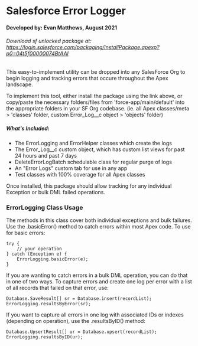 # Salesforce Error Logger

#### Developed by: Evan Matthews, August 2021

###### Download sf unlocked package at: https://login.salesforce.com/packaging/installPackage.apexp?p0=04t5f00000074BtAAI

This easy-to-implement utility can be dropped into any SalesForce Org to begin
logging and tracking errors that occure throughout the Apex landscape.

To implement this tool, either install the package using the link above, or copy/paste the necessary folders/files from 'force-app/main/default' into
the appropriate folders in your SF Org codebase. (ie. all Apex classes/meta > 'classes' folder, custom Error_Log\_\_c object > 'objects' folder)

##### What's Included:

- The ErrorLogging and ErrorHelper classes which create the logs
- The Error_Log\_\_c custom object, which has custom list views for past 24 hours and past 7 days
- DeleteErrorLogBatch schedulable class for regular purge of logs
- An "Error Logs" custom tab for use in any app
- Test classes with 100% coverage for all Apex classes

Once installed, this package should allow tracking for any individual Exception or bulk DML failed operations.

### ErrorLogging Class Usage

The methods in this class cover both individual exceptions and bulk failures. Use the .basicError()
method to catch errors within most Apex code. To use for basic errors:

```
try {
    // your operation
} catch (Exception e) {
    ErrorLogging.basicError(e);
}
```

If you are wanting to catch errors in a bulk DML operation, you can do that in one of two ways. To
capture errors and create one log per error with a list of all records that failed on that error, use:

```
Database.SaveResult[] sr = Database.insert(recordList);
ErrorLogging.resultsByError(sr);
```

If you want to capture all errors in one log with associated IDs or indexes (depending on operation),
use the .resultsByID() method:

```
Database.UpsertResult[] ur = Database.upsert(recordList);
ErrorLogging.resultsByID(ur);
```
